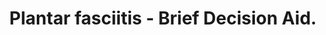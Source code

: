 ---
category: Plantar fasciitis
title: Plantar fasciitis - Brief Decision Aid.
description: Plantar Fasciitis (Heel/Foot Pain)  - Management Options - Brief Decision Aids are designed to help you answer three questions, Do I have options? What are the benefits and risks of these options, (and how likely are they)? How can we make a decision together that is right for me?
audio: 
article: /assets/publication/plantar-fasciitis.pdf
www: 
keywords: BDA, Foot/Heel Pain, Dave Tomson, David Clements, Darren Flynn, Simple measures, insoles, heel pads, arch supports, Specific exercises, steroid injections, extracorporeal shockwave therapy, surgery, paracetamol, ibuprofen, brief decision aid, benefits, risks, options, together, right, me
youtube:
--- 
